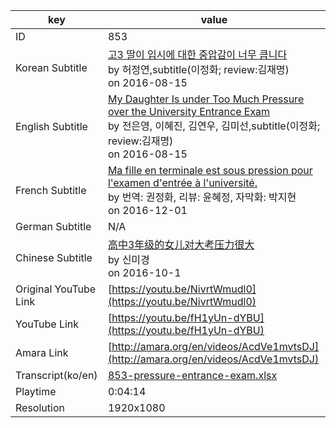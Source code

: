 |  key  |  value  |
|-------|---------|
| ID            | 853 |
| Korean Subtitle | [고3 딸이 입시에 대한 중압감이 너무 큽니다](https://github.com/jungtosociety/dharma-qna/raw/master/sub/853/ko-853-pressure-entrance-exam.sbv)<br>by 허정연,subtitle(이정화; review:김재명)<br>on 2016-08-15<br>|
| English Subtitle | [My Daughter Is under Too Much Pressure over the University Entrance Exam](https://github.com/jungtosociety/dharma-qna/raw/master/sub/853/en-853-pressure-entrance-exam.sbv)<br>by 전은영, 이혜진, 김연우, 김미선,subtitle(이정화; review:김재명)<br>on 2016-08-15<br>|
| French Subtitle | [Ma fille en terminale est sous pression pour l'examen d'entrée à l'université.](https://github.com/jungtosociety/dharma-qna/raw/master/sub/853/fr-853-pressure-entrance-exam.sbv)<br>by 번역: 권정화, 리뷰: 윤혜정, 자막화: 박지현<br>on 2016-12-01<br>|
| German Subtitle | N/A |
| Chinese Subtitle | [高中3年级的女儿对大考压力很大](https://github.com/jungtosociety/dharma-qna/raw/master/sub/853/cn-853-pressure-entrance-exam.sbv)<br>by 신미경<br>on 2016-10-1<br>|
| Original YouTube Link  | [https://youtu.be/NivrtWmudl0](https://youtu.be/NivrtWmudl0) |
| YouTube Link  | [https://youtu.be/fH1yUn-dYBU](https://youtu.be/fH1yUn-dYBU) |
| Amara Link    | [http://amara.org/en/videos/AcdVe1mvtsDJ](http://amara.org/en/videos/AcdVe1mvtsDJ) |
| Transcript(ko/en) | [853-pressure-entrance-exam.xlsx](https://github.com/jungtosociety/dharma-qna/raw/master/sub/853/853-pressure-entrance-exam.xlsx) |
| Playtime | 0:04:14 |
| Resolution | 1920x1080|
